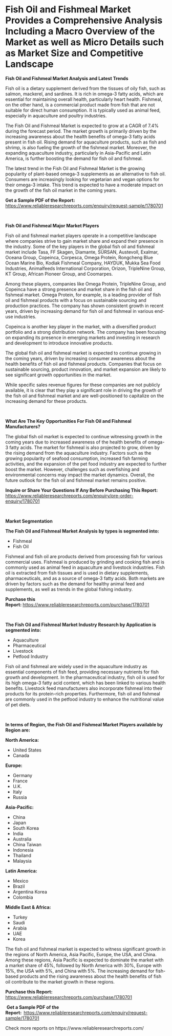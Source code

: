 <p><h1>Fish Oil and Fishmeal Market Provides a Comprehensive Analysis Including a Macro Overview of the Market as well as Micro Details such as Market Size and Competitive Landscape</h1></p><p><strong>Fish Oil and Fishmeal Market Analysis and Latest Trends</strong></p>
<p><p>Fish oil is a dietary supplement derived from the tissues of oily fish, such as salmon, mackerel, and sardines. It is rich in omega-3 fatty acids, which are essential for maintaining overall health, particularly heart health. Fishmeal, on the other hand, is a commercial product made from fish that are not suitable for direct human consumption. It is typically used as animal feed, especially in aquaculture and poultry industries.</p><p>The Fish Oil and Fishmeal Market is expected to grow at a CAGR of 7.4% during the forecast period. The market growth is primarily driven by the increasing awareness about the health benefits of omega-3 fatty acids present in fish oil. Rising demand for aquaculture products, such as fish and shrimp, is also fueling the growth of the fishmeal market. Moreover, the expanding aquaculture industry, particularly in Asia-Pacific and Latin America, is further boosting the demand for fish oil and fishmeal.</p><p>The latest trend in the Fish Oil and Fishmeal Market is the growing popularity of plant-based omega-3 supplements as an alternative to fish oil. Consumers are increasingly looking for vegetarian and vegan options for their omega-3 intake. This trend is expected to have a moderate impact on the growth of the fish oil market in the coming years.</p></p>
<p><strong>Get a Sample PDF of the Report:&nbsp;</strong> <a href="https://www.reliableresearchreports.com/enquiry/request-sample/1780701">https://www.reliableresearchreports.com/enquiry/request-sample/1780701</a></p>
<p>&nbsp;</p>
<p><strong>Fish Oil and Fishmeal Major Market Players</strong></p>
<p><p>Fish oil and fishmeal market players operate in a competitive landscape where companies strive to gain market share and expand their presence in the industry. Some of the key players in the global fish oil and fishmeal market include Tasa, FF Skagen, Diamante, SÜRSAN, Austevoll, Exalmar, Oceana Group, Copeinca, Corpesca, Omega Protein, Rongcheng Blue Ocean Marine Bio, Kodiak Fishmeal Company, HAYDUK, Mukka Sea Food Industries, Animalfeeds International Corporation, Orizon, TripleNine Group, KT Group, African Pioneer Group, and Coomarpes.</p><p>Among these players, companies like Omega Protein, TripleNine Group, and Copeinca have a strong presence and market share in the fish oil and fishmeal market. Omega Protein, for example, is a leading provider of fish oil and fishmeal products with a focus on sustainable sourcing and production practices. The company has shown consistent growth in recent years, driven by increasing demand for fish oil and fishmeal in various end-use industries.</p><p>Copeinca is another key player in the market, with a diversified product portfolio and a strong distribution network. The company has been focusing on expanding its presence in emerging markets and investing in research and development to introduce innovative products.</p><p>The global fish oil and fishmeal market is expected to continue growing in the coming years, driven by increasing consumer awareness about the health benefits of fish oil and fishmeal products. Companies that focus on sustainable sourcing, product innovation, and market expansion are likely to see significant growth opportunities in the market.</p><p>While specific sales revenue figures for these companies are not publicly available, it is clear that they play a significant role in driving the growth of the fish oil and fishmeal market and are well-positioned to capitalize on the increasing demand for these products.</p></p>
<p>&nbsp;</p>
<p><strong>What Are The Key Opportunities For Fish Oil and Fishmeal Manufacturers?</strong></p>
<p><p>The global fish oil market is expected to continue witnessing growth in the coming years due to increased awareness of the health benefits of omega-3 fatty acids. The market for fishmeal is also projected to grow, driven by the rising demand from the aquaculture industry. Factors such as the growing popularity of seafood consumption, increased fish farming activities, and the expansion of the pet food industry are expected to further boost the market. However, challenges such as overfishing and environmental concerns may impact the market dynamics. Overall, the future outlook for the fish oil and fishmeal market remains positive.</p></p>
<p><strong>Inquire or Share Your Questions If Any Before Purchasing This Report:</strong> <a href="https://www.reliableresearchreports.com/enquiry/pre-order-enquiry/1780701">https://www.reliableresearchreports.com/enquiry/pre-order-enquiry/1780701</a></p>
<p>&nbsp;</p>
<p><strong>Market Segmentation</strong></p>
<p><strong>The Fish Oil and Fishmeal Market Analysis by types is segmented into:</strong></p>
<p><ul><li>Fishmeal</li><li>Fish Oil</li></ul></p>
<p><p>Fishmeal and fish oil are products derived from processing fish for various commercial uses. Fishmeal is produced by grinding and cooking fish and is commonly used as animal feed in aquaculture and livestock industries. Fish oil is extracted from fish tissues and is used in dietary supplements, pharmaceuticals, and as a source of omega-3 fatty acids. Both markets are driven by factors such as the demand for healthy animal feed and supplements, as well as trends in the global fishing industry.</p></p>
<p><strong>Purchase this Report:&nbsp;</strong><a href="https://www.reliableresearchreports.com/purchase/1780701">https://www.reliableresearchreports.com/purchase/1780701</a></p>
<p>&nbsp;</p>
<p><strong>The Fish Oil and Fishmeal Market Industry Research by Application is segmented into:</strong></p>
<p><ul><li>Aquaculture</li><li>Pharmaceutical</li><li>Livestock</li><li>Petfood Industry</li></ul></p>
<p><p>Fish oil and fishmeal are widely used in the aquaculture industry as essential components of fish feed, providing necessary nutrients for fish growth and development. In the pharmaceutical industry, fish oil is used for its high omega-3 fatty acid content, which has been linked to various health benefits. Livestock feed manufacturers also incorporate fishmeal into their products for its protein-rich properties. Furthermore, fish oil and fishmeal are commonly used in the petfood industry to enhance the nutritional value of pet diets.</p></p>
<p>&nbsp;</p>
<p><strong>In terms of Region, the Fish Oil and Fishmeal Market Players available by Region are:</strong></p>
<p>
    <p> <strong> North America: </strong>
        <ul>
            <li>United States</li>
            <li>Canada</li>
        </ul>
        </p> 
    <p> <strong> Europe: </strong>
        <ul>
            <li>Germany</li>
            <li>France</li>
            <li>U.K.</li>
            <li>Italy</li>
            <li>Russia</li>
        </ul>
        </p> 
    <p> <strong> Asia-Pacific: </strong>
        <ul>
            <li>China</li>
            <li>Japan</li>
            <li>South Korea</li>
            <li>India</li>
            <li>Australia</li>
            <li>China Taiwan</li>
            <li>Indonesia</li>
            <li>Thailand</li>
            <li>Malaysia</li>
        </ul>
        </p> 
    <p> <strong> Latin America: </strong>
        <ul>
            <li>Mexico</li>
            <li>Brazil</li>
            <li>Argentina Korea</li>
            <li>Colombia</li>
        </ul>
        </p> 
    <p> <strong> Middle East & Africa: </strong>
        <ul>
            <li>Turkey</li>
            <li>Saudi</li>
            <li>Arabia</li>
            <li>UAE</li>
            <li>Korea</li>
        </ul>
    </p>
    </p>
<p><p>The fish oil and fishmeal market is expected to witness significant growth in the regions of North America, Asia Pacific, Europe, the USA, and China. Among these regions, Asia Pacific is expected to dominate the market with a market share of 45%, followed by North America with 30%, Europe with 15%, the USA with 5%, and China with 5%. The increasing demand for fish-based products and the rising awareness about the health benefits of fish oil contribute to the market growth in these regions.</p></p>
<p><strong>Purchase this Report: </strong><a href="https://www.reliableresearchreports.com/purchase/1780701">https://www.reliableresearchreports.com/purchase/1780701</a></p>
<p>&nbsp;<strong>Get a Sample PDF of the Report:&nbsp;&nbsp;</strong><a href="https://www.reliableresearchreports.com/enquiry/request-sample/1780701">https://www.reliableresearchreports.com/enquiry/request-sample/1780701</a></p>
<p><strong></strong></p>
<p>Check more reports on https://www.reliableresearchreports.com/</p>